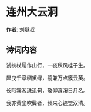 # 连州大云洞

**作者**: 刘燧叔

## 诗词内容

试携杖屦作山行，一夜秋风桂子生。

犀曳千章稠黛绿，鹅兼万点簇云英。

长哦宾客珠玑句，敬仰濂溪日月名。

我亦黄尘吹鬓者，频来心迹觉双清。


